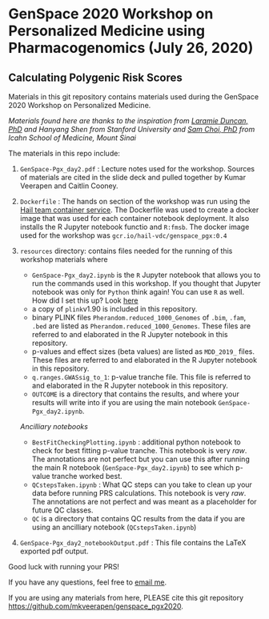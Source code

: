 # GenSpace 2020 Workshop on Personalized Medicine using Pharmacogenomics (July 26, 2020)
## Calculating Polygenic Risk Scores

Materials in this git repository contains materials used during the GenSpace 2020 Workshop on Personalized Medicine. 

_Materials found here are thanks to the inspiration from [Laramie Duncan, PhD](https://neuroscience.stanford.edu/people/laramie-duncan) and Hanyang Shen from Stanford University and [Sam Choi, PhD](https://choishingwan.github.io/) from Icahn School of Medicine, Mount Sinai_

The materials in this repo include:

1) `GenSpace-Pgx_day2.pdf` : Lecture notes used for the workshop. Sources of materials are cited in the slide deck and pulled together by Kumar Veerapen and Caitlin Cooney. 

2) `Dockerfile` : The hands on section of the workshop was run using the [Hail team container service](workshop.hail.is). The Dockerfile was used to create a docker image that was used for each container notebook deployment. It also installs the R Jupyter notebook functio and `R:fmsb`. The docker image used for the workshop was `gcr.io/hail-vdc/genspace_pgx:0.4`

3) `resources` directory: contains files needed for the running of this workshop materials where
    - `GenSpace-Pgx_day2.ipynb` is the `R` Jupyter notebook that allows you to run the commands used in this workshop.  If you thought that Jupyter notebook was only for `Python` think again! You can use `R` as well. How did I set this up? Look [here](https://www.datacamp.com/community/blog/jupyter-notebook-r)
    - a copy of `plink`v1.90 is included in this repository.
    - binary PLINK files `Pherandom.reduced_1000_Genomes` of `.bim`, `.fam`, `.bed` are listed as `Pherandom.reduced_1000_Genomes`. These files are referred to and elaborated in the R Jupyter notebook in this repository.
    - p-values and effect sizes (beta values) are listed as `MDD_2019_` files. These files are referred to and elaborated in the R Jupyter notebook in this repository.
    - `q.ranges.GWASsig_to_1`: p-value tranche file. This file is referred to and elaborated in the R Jupyter notebook in this repository.
    - `OUTCOME` is a directory that contains the results, and where your results will write into if you are using the main notebook `GenSpace-Pgx_day2.ipynb`.
    
    _Ancilliary notebooks_
    
    - `BestFitCheckingPlotting.ipynb` : additional python notebook to check for best fitting p-value tranche.  This notebook is very _raw_. The annotations are not perfect but you can use this after running the main R notebook (`GenSpace-Pgx_day2.ipynb`) to see which p-value tranche worked best.
    - `QCstepsTaken.ipynb` : What QC steps can you take to clean up your data before running PRS calculations. This notebook is very _raw_. The annotations are not perfect and was meant as a placeholder for future QC classes.
    - `QC` is a directory that contains QC results from the data if you are using an ancilliary notebook (`QCstepsTaken.ipynb`)
    
4) `GenSpace-Pgx_day2_notebookOutput.pdf` :  This file contains the LaTeX exported pdf output.

Good luck with running your PRS!

If you have any questions, feel free to [email me](mailto:veerapen@broadinstitute.org). 


If you are using any materials from here, PLEASE cite this git repository  https://github.com/mkveerapen/genspace_pgx2020.
